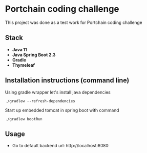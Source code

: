 # Portchain coding challenge

This project was done as a test work for Portchain coding challenge

## Stack

- **Java 11**
- **Java Spring Boot 2.3**
- **Gradle**
- **Thymeleaf**

## Installation instructions (command line)

Using gradle wrapper let's install java dependencies
``` 
./gradlew --refresh-dependencies
```

Start up embedded tomcat in spring boot with command 
```
./gradlew bootRun
```

## Usage
- Go to default backend url: http://localhost:8080
